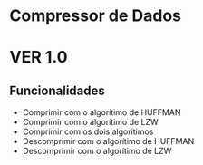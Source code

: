 # Compressor de Dados
# VER 1.0

## Funcionalidades
 - Comprimir com o algorítimo de HUFFMAN
 - Comprimir com o algorítimo de LZW
 - Comprimir com os dois algorítimos
 - Descomprimir com o algorítimo de HUFFMAN
 - Descomprimir com o algorítimo de LZW